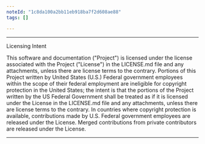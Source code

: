 ```yaml
---
noteId: "1c8da100a2bb11eb918ba7f2d608ae88"
tags: []

---
```


************************

Licensing Intent

This software and documentation ("Project") is licensed under the license associated with the Project ("License") in the LICENSE.md file and any attachments, unless there are license terms to the contrary.  Portions of this Project written by United States (U.S.) Federal government employees within the scope of their federal employment are ineligible for copyright protection in the United States; the intent is that the portions of the Project written by the US Federal Government shall be treated as if it is licensed under the License in the LICENSE.md file and any attachments, unless there are license terms to the contrary.  In countries where copyright protection is available, contributions made by U.S. Federal government employees are released under the License.  Merged contributions from private contributors are released under the License.

************************
